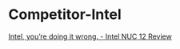 # Competitor-Intel
[Intel, you’re doing it wrong. - Intel NUC 12 Review](https://www.youtube.com/watch?v=UGmGlaxf5tM)
